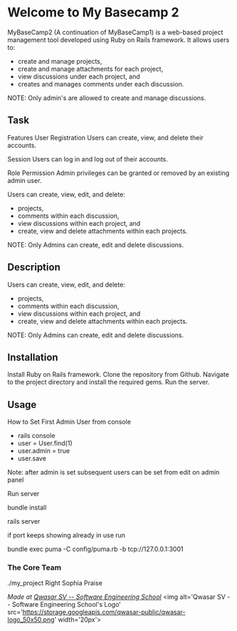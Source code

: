# Welcome to My Basecamp 2
MyBaseCamp2 (A continuation of MyBaseCamp1) is a web-based project management tool developed using Ruby on Rails framework. It allows users to:
* create and manage projects, 
* create and manage attachments for each project, 
* view discussions under each project, and
* creates and manages comments under each discussion.

NOTE: Only admin's are allowed to create and manage discussions.

## Task
Features User Registration Users can create, view, and delete their accounts.

Session Users can log in and log out of their accounts.

Role Permission Admin privileges can be granted or removed by an existing admin user.

Users can create, view, edit, and delete:
* projects,
* comments within each discussion,
* view discussions within each project, and
* create, view and delete attachments within each projects.

NOTE: Only Admins can create, edit and delete discussions.

## Description
Users can create, view, edit, and delete:
* projects,
* comments within each discussion,
* view discussions within each project, and
* create, view and delete attachments within each projects.

NOTE: Only Admins can create, edit and delete discussions.

## Installation
Install Ruby on Rails framework. Clone the repository from Github. Navigate to the project directory and install the required gems. Run the server.

## Usage
How to Set First Admin User from console

* rails console
* user = User.find(1)
* user.admin = true
* user.save

Note: after admin is set subsequent users can be set from edit on admin panel

Run server

bundle install

rails server

if port keeps showing already in use run

bundle exec puma -C config/puma.rb -b tcp://127.0.0.1:3001

### The Core Team
./my_project  Right Sophia Praise

<span><i>Made at <a href='https://qwasar.io'>Qwasar SV -- Software Engineering School</a></i></span>
<span><img alt='Qwasar SV -- Software Engineering School's Logo' src='https://storage.googleapis.com/qwasar-public/qwasar-logo_50x50.png' width='20px'></span>

